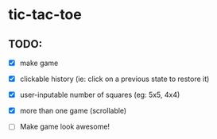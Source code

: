 # tic-tac-toe
## TODO:
 - [x] make game
 - [x] clickable history (ie: click on a previous state to restore it)
 - [X] user-inputable number of squares (eg: 5x5, 4x4)
 - [x] more than one game (scrollable)
 - [ ] Make game look awesome!
 

